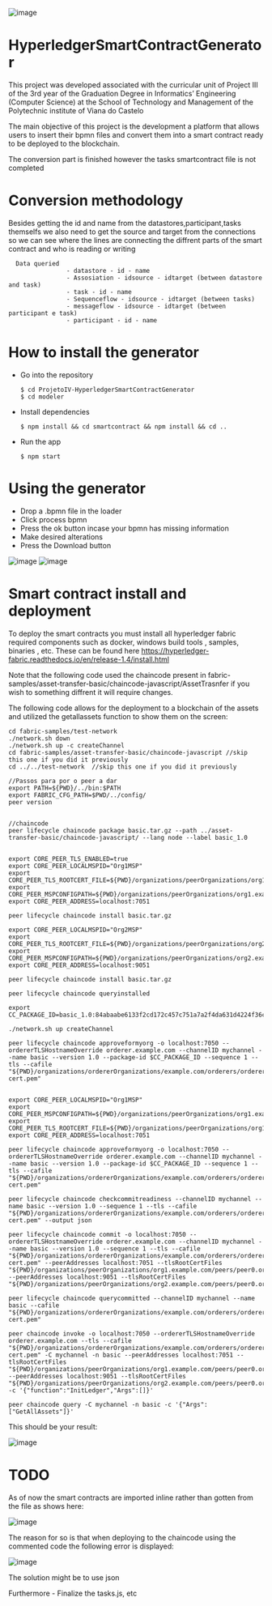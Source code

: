 
![image](https://user-images.githubusercontent.com/61696448/125817362-f7c10c06-07fb-46b5-abc5-8d798ef76a9d.png)


# HyperledgerSmartContractGenerator
 
This project was developed associated with the curricular unit of Project III of the 3rd year of the Graduation Degree in Informatics’ Engineering (Computer Science) at the School of Technology and Management of the Polytechnic institute of Viana do Castelo

The main objective of this project is the development a platform that allows users to insert their bpmn files and convert them into a smart contract ready to be deployed to the blockchain.

The conversion part is finished however the tasks smartcontract file is not completed


# Conversion methodology

Besides getting the id and name from the datastores,participant,tasks themselfs we also need to get the source and target from the connections so we can see where the lines are connecting the diffrent parts of the smart contract and who is reading or writing

      Data queried    
                    - datastore - id - name
                    - Assosiation - idsource - idtarget (between datastore and task)
                    - task - id - name
                    - Sequenceflow - idsource - idtarget (between tasks)
                    - messageflow - idsource - idtarget (between participant e task)
                    - participant - id - name   


# How to install the generator
- Go into the repository
 
      $ cd ProjetoIV-HyperledgerSmartContractGenerator
      $ cd modeler
	
- Install dependencies

      $ npm install && cd smartcontract && npm install && cd ..

- Run the app 

      $ npm start



# Using the generator

- Drop a .bpmn file in the loader
- Click process bpmn
- Press the ok button incase your bpmn has missing information
- Make desired alterations
- Press the Download button

![image](https://user-images.githubusercontent.com/61696448/125817845-144cb25b-ed1b-4d5d-be1c-5e76e1d040d9.png)
![image](https://user-images.githubusercontent.com/61696448/125817907-2e260127-fd1c-43cf-a21f-857a2d92b98f.png)



# Smart contract install and deployment

To deploy the smart contracts you must install all hyperledger fabric required components such as docker, windows build tools , samples, binaries , etc.
These can be found here https://hyperledger-fabric.readthedocs.io/en/release-1.4/install.html

   Note that the following code used the chaincode present in fabric-samples/asset-transfer-basic/chaincode-javascript/AssetTrasnfer if you wish to something diffrent it will require changes.
   
   The following code allows for the deployment to a blockchain of the assets and utilized the getallassets function to show them on the screen: 
   
    cd fabric-samples/test-network
    ./network.sh down
    ./network.sh up -c createChannel
    cd fabric-samples/asset-transfer-basic/chaincode-javascript //skip this one if you did it previously
    cd ../../test-network  //skip this one if you did it previously

    //Passos para por o peer a dar
    export PATH=${PWD}/../bin:$PATH
    export FABRIC_CFG_PATH=$PWD/../config/ 
    peer version


    //chaincode
    peer lifecycle chaincode package basic.tar.gz --path ../asset-transfer-basic/chaincode-javascript/ --lang node --label basic_1.0


    export CORE_PEER_TLS_ENABLED=true
    export CORE_PEER_LOCALMSPID="Org1MSP"
    export CORE_PEER_TLS_ROOTCERT_FILE=${PWD}/organizations/peerOrganizations/org1.example.com/peers/peer0.org1.example.com/tls/ca.crt
    export CORE_PEER_MSPCONFIGPATH=${PWD}/organizations/peerOrganizations/org1.example.com/users/Admin@org1.example.com/msp
    export CORE_PEER_ADDRESS=localhost:7051

    peer lifecycle chaincode install basic.tar.gz

    export CORE_PEER_LOCALMSPID="Org2MSP"
    export CORE_PEER_TLS_ROOTCERT_FILE=${PWD}/organizations/peerOrganizations/org2.example.com/peers/peer0.org2.example.com/tls/ca.crt
    export CORE_PEER_MSPCONFIGPATH=${PWD}/organizations/peerOrganizations/org2.example.com/users/Admin@org2.example.com/msp
    export CORE_PEER_ADDRESS=localhost:9051

    peer lifecycle chaincode install basic.tar.gz

    peer lifecycle chaincode queryinstalled

    export CC_PACKAGE_ID=basic_1.0:84abaabe6133f2cd172c457c751a7a2f4da631d4224f36c605760e677ba938fa

    ./network.sh up createChannel

    peer lifecycle chaincode approveformyorg -o localhost:7050 --ordererTLSHostnameOverride orderer.example.com --channelID mychannel --name basic --version 1.0 --package-id $CC_PACKAGE_ID --sequence 1 --tls --cafile "${PWD}/organizations/ordererOrganizations/example.com/orderers/orderer.example.com/msp/tlscacerts/tlsca.example.com-cert.pem"


    export CORE_PEER_LOCALMSPID="Org1MSP"
    export CORE_PEER_MSPCONFIGPATH=${PWD}/organizations/peerOrganizations/org1.example.com/users/Admin@org1.example.com/msp
    export CORE_PEER_TLS_ROOTCERT_FILE=${PWD}/organizations/peerOrganizations/org1.example.com/peers/peer0.org1.example.com/tls/ca.crt
    export CORE_PEER_ADDRESS=localhost:7051

    peer lifecycle chaincode approveformyorg -o localhost:7050 --ordererTLSHostnameOverride orderer.example.com --channelID mychannel --name basic --version 1.0 --package-id $CC_PACKAGE_ID --sequence 1 --tls --cafile "${PWD}/organizations/ordererOrganizations/example.com/orderers/orderer.example.com/msp/tlscacerts/tlsca.example.com-cert.pem"

    peer lifecycle chaincode checkcommitreadiness --channelID mychannel --name basic --version 1.0 --sequence 1 --tls --cafile "${PWD}/organizations/ordererOrganizations/example.com/orderers/orderer.example.com/msp/tlscacerts/tlsca.example.com-cert.pem" --output json

    peer lifecycle chaincode commit -o localhost:7050 --ordererTLSHostnameOverride orderer.example.com --channelID mychannel --name basic --version 1.0 --sequence 1 --tls --cafile "${PWD}/organizations/ordererOrganizations/example.com/orderers/orderer.example.com/msp/tlscacerts/tlsca.example.com-cert.pem" --peerAddresses localhost:7051 --tlsRootCertFiles "${PWD}/organizations/peerOrganizations/org1.example.com/peers/peer0.org1.example.com/tls/ca.crt" --peerAddresses localhost:9051 --tlsRootCertFiles "${PWD}/organizations/peerOrganizations/org2.example.com/peers/peer0.org2.example.com/tls/ca.crt"

    peer lifecycle chaincode querycommitted --channelID mychannel --name basic --cafile "${PWD}/organizations/ordererOrganizations/example.com/orderers/orderer.example.com/msp/tlscacerts/tlsca.example.com-cert.pem"

    peer chaincode invoke -o localhost:7050 --ordererTLSHostnameOverride orderer.example.com --tls --cafile "${PWD}/organizations/ordererOrganizations/example.com/orderers/orderer.example.com/msp/tlscacerts/tlsca.example.com-cert.pem" -C mychannel -n basic --peerAddresses localhost:7051 --tlsRootCertFiles "${PWD}/organizations/peerOrganizations/org1.example.com/peers/peer0.org1.example.com/tls/ca.crt" --peerAddresses localhost:9051 --tlsRootCertFiles "${PWD}/organizations/peerOrganizations/org2.example.com/peers/peer0.org2.example.com/tls/ca.crt" -c '{"function":"InitLedger","Args":[]}'

    peer chaincode query -C mychannel -n basic -c '{"Args":["GetAllAssets"]}'
    


This should be your result: 

![image](https://user-images.githubusercontent.com/61696448/125814898-5ad58b8d-23f7-4fc4-b673-33b100ef08e1.png)




# TODO

As of now the smart contracts are imported inline rather than gotten from the file as shows here: 

![image](https://user-images.githubusercontent.com/61696448/125815188-24fcbe3b-8e4c-47eb-bcd5-21c35e5a5fb2.png)

The reason for so is that when deploying to the chaincode using the commented code the following error is displayed:

![image](https://user-images.githubusercontent.com/61696448/125815273-7410e9a1-456e-406e-bdc2-bddd20510691.png)

The solution might be to use json 

Furthermore - Finalize the tasks.js, etc


